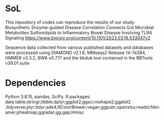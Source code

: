 # SoL
This repository of codes can reproduce the results of our study: Biosynthetic Enzyme-guided Disease Correlation Connects Gut Microbial Metabolites Sulfonolipids to Inflammatory Bowel Disease Involving TLR4 Signaling
https://www.biorxiv.org/content/10.1101/2023.03.16.533047v2

Sequence data collected from various published datasets and databases were processed using DIAMOND v2.1.6, MMseqs2 Release 14-7e284, HMMER v3.3.2, BWA v0.7.17 and the bbduk tool contained in the BBTools v39.01 suite

# Dependencies
Python 3.8.15, 
pandas,
SciPy.
R.packages:
data.table;stringr;tibble;dplyr;ggplot2;ggsci;reshape2;ggplot2 ;tidyverse;plyr;tidyr;ade4;RColorBrewer;vegan;ggpubr;openxlsx;readxl;filenamer;pheatmap;ggradar;gg.gap;Hmisc
